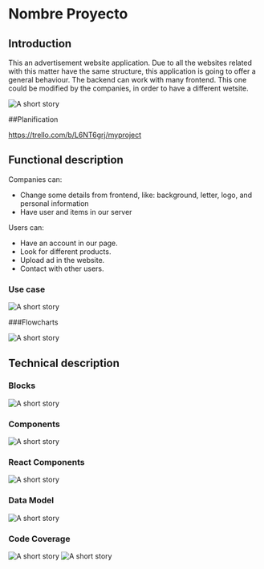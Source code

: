 # Nombre Proyecto


## Introduction

This an advertisement website application. Due to all the websites related with this matter have the same structure, this application is going to offer a general behaviour. The backend can work with many frontend. This one could be modified by the companies, in order to have a different wetsite.


![A short story]( https://img.buzzfeed.com/buzzfeed-static/static/2018-03/6/14/asset/buzzfeed-prod-fastlane-03/anigif_sub-buzz-30655-1520365370-1.gif)

##Planification

https://trello.com/b/L6NT6grj/myproject

## Functional description

Companies can:
- Change some details from frontend, like: background, letter, logo, and personal information
- Have user and items in our server

Users can: 
- Have an account in our page. 
- Look for different products.
- Upload ad in the website.
- Contact with other users.

### Use case
![A short story](./img\use-case.png)

###Flowcharts

![A short story](./img\flow-chart.png)


## Technical description

### Blocks
![A short story](./img\block.png)

### Components
![A short story](./img\component-react.png)


### React Components
![A short story](./img\component.png)


### Data Model
![A short story](./img\baseDatos.png)


### Code Coverage
![A short story](./img\coverage-test-api.JPG)
![A short story](./img\api-test.JPG)



